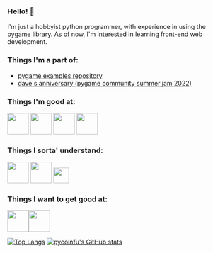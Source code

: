 ### Hello! 👋
I'm just a hobbyist python programmer, with experience in using the pygame library. As of now, I'm interested in learning front-end web development.

### Things I'm a part of:
- <a href="https://github.com/Matiiss/pygame_examples">pygame examples repository</a>
- <a href="https://github.com/blankRiot96/Daves-Anniversary">dave's anniversary (pygame community summer jam 2022)</a>

### Things I'm good at:
<img src="https://media.discordapp.net/attachments/1065276745076445194/1071422357186556024/pythonlogo.png" width=48> <img src="https://media.discordapp.net/attachments/1065276745076445194/1071422043150614599/communityIcon_cmjo55tgjjp81.png" width=48> <img src="https://media.discordapp.net/attachments/1065276745076445194/1071422445677989918/htmllogo.png" width=48>
<img src="https://media.discordapp.net/attachments/1065276745076445194/1076165767260811284/git.png?width=701&height=701" width=48>

### Things I sorta' understand:
<img src="https://media.discordapp.net/attachments/1065276745076445194/1071422394339692604/csslogo.png?width=660&height=701" width=48> <img src="https://sass-lang.com/assets/img/styleguide/seal-color-aef0354c.png" width=48> <img src="https://media.discordapp.net/attachments/1065276745076445194/1071422409330151494/jslogo.png" width=35>

### Things I want to get good at:
<img src="https://upload.wikimedia.org/wikipedia/commons/thumb/a/a7/React-icon.svg/2300px-React-icon.svg.png" width=48><img src="https://images-ext-1.discordapp.net/external/AmwX4jYD808doHuksUU0xqnkgSRDsjDB3e2CD9fqRTQ/https/upload.wikimedia.org/wikipedia/commons/thumb/d/d5/Tailwind_CSS_Logo.svg/1024px-Tailwind_CSS_Logo.svg.png?width=701&height=701" width=48>

[![Top Langs](https://github-readme-stats.vercel.app/api/top-langs/?username=pycoinfu&theme=tokyonight&hide_border=true)](https://github.com/anuraghazra/github-readme-stats)
[![pycoinfu's GitHub stats](https://github-readme-stats.vercel.app/api?username=pycoinfu&hide=stars&count_private=true&show_icons=true&theme=tokyonight&hide_border=true)](https://github.com/anuraghazra/github-readme-stats)

